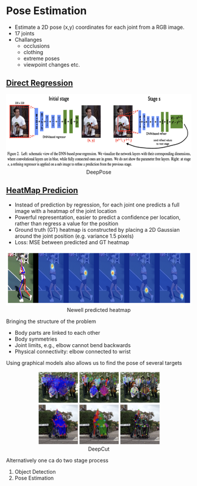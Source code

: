 # Pose Estimation
- Estimate a 2D pose (x,y) coordinates for each joint from a RGB image.
- 17 joints
- Challanges
    - occlusions
    - clothing
    - extreme poses
    - viewpoint changes etc.

## [Direct Regression](https://arxiv.org/pdf/1312.4659)

<div align='center'>
<img src='../assets/DeepPose.png' height=200>
<figcaption>
DeepPose
</figcaption>
</div>



## [HeatMap Predicion](https://arxiv.org/pdf/1603.06937)
- Instead of prediction by regression, for each joint one
predicts a full image with a heatmap of the joint location
- Powerful representation, easier to predict a confidence per
location, rather than regress a value for the position
- Ground truth (GT) heatmap is constructed by placing a 2D
Gaussian around the joint position (e.g. variance 1.5 pixels)
- Loss: MSE between predicted and GT heatmap

<div align='center'>
<img src='../assets/Newell.png' height=150>
<figcaption>
Newell predicted heatmap
</figcaption>
</div>

Bringing the structure of the problem
- Body parts are linked to each other
- Body symmetries
- Joint limits, e.g., elbow cannot bend backwards
- Physical connectivity: elbow connected to wrist

Using graphical models also allows us to find the pose
of several targets

<div align='center'>
<img src='../assets/DeepCut.png' height=200>
<figcaption>
DeepCut
</figcaption>
</div>

Alternatively one ca do two stage process

1. Object Detection
2. Pose Estimation
